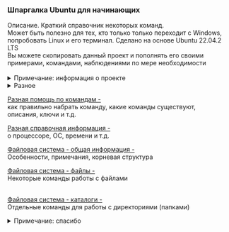 <h3> Шпаргалка Ubuntu для начинающих </h3>
Описание. Краткий справочник некоторых команд. <br>
Может быть полезно для тех, кто только только переходит с Windows, <br>
попробовать Linux и его терминал. Сделано на основе Ubuntu 22.04.2 LTS <br>
Вы можете скопировать данный проект и пополнять его своими <br> 
примерами, командами, наблюдениями по мере необходимости<br><br>

<details>
<summary>Примечание: информация о проекте</summary>
Большая часть информация о проекте: примечания, описания, 
объяснения, картинки, комментарии <br> 
находятся в папке <b><a href="01_info">01_info</a></b>. 
</details>

<details>
<summary>Разное</summary>
<b>Установка и удаление программ с помощью графического интерфейса</b> <br>
(аналог Установка и удаление программ, программы и компоненты в Windows) <br>
Иконка (программа) называется Ubuntu software и выглядит вот так: <br>
<img alt="" src="/01_info/ubuntu_software.png"> <br>
Представляет собой хранилище программ как в интернете, так и на локальном <br>
компьтере, аналогично хранилищам в Windows или плагинам для Google Chrome <br><br>

<b>Самый простой вызов терминала</b>  <br>
Кликаем правой кнопкой на рабочем столе и вызываем Терминал <br><br>

<b>Переключение в полностью текстовый режим</b>  <br>
CTRL(левый)+ALT(левый)+(от F1 до F6) <br>
Возврат обратно в графический режим - ALT+F2 <br><br>

<b>Обычное приглашение в терминале</b>  <br>
Может быть, к примеру, таким: <br>
`user1@ubuntu:~$ `<br>
где: <br>
user1 - текщий пользователь, с которым (под которым) вы работаете в системе <br>
ubuntu - название компьютера (хоста), на котором вы сейчас находитесь <br>
~ - означает, что вы находитесь в домашней папке home данного юзера  <br><br>

<b>clear</b> <br>
`user1@ubuntu:~$ clear` <br>
Моя любимая команда, очищает экран Терминала, аналог команды cls в Windows <br><br>

<b>PATH</b> <br>
`user1@ubuntu:~$ echo $PATH` <br>
/usr/local/sbin:/usr/local/bin:/usr/sbin:/usr/bin:/sbin:/bin: <br>
/usr/games:/usr/local/games:/snap/bin:/snap/bin <br>
Аналог переменной PATH в Windows, в которой отображаются <br>
пути к исполняемым файлам, что позволяет запускать эти файлы <br>
без полного указания пути к ним <br><br>

<b>ln</b> - ссылка символическая <br>
можно создавать ссылки на файлы и папки, например, у нас есть папка dir1<br>
в домашнем каталоге, сделаем на неё симолическую ссылку <br> 
(желательно использовать полный путь) <br>
`user1@ubuntu:~/Desktop/dir1$ ln -s /home/user1/Desktop/dir1 link_dir1  ` <br>
При вызове команды "ls -l"(показать полный список) такая ссылка будет показана так: <br>
`lrwxrwxrwx 1 user1 user1 24 мая  7 15:01 link_dir1 -> /home/user1/Desktop/dir1`<br>
название ссылки -> и то, куда она ведет <br>
Есть возможность создавать несколько симлинков на 1 объект<br>
"ln" c использованием файлов позволяет сделать их дубликаты <br> 
При внесении измений в одну из копий, во второй копии тоже будут эти изменения<br><br>

<b>Процессы</b> <br>
`user1@ubuntu:~$ ps` <br>
Можно посмотреть какие процессы сейчас запущены у данного пользователя <br>
Для прерываения процессов используется CTRL+C <br>
Для остановки процессов обычно используется CTRL+Z <br>
`user1@ubuntu:~$ fg` <br>
Продолжить выполнение процесса <br><br>

<b>find</b> - поиск <br>
`user1@ubuntu:~$ find /home -name "*.txt"`<br>
Пример поиска: найти все файлы с по имени с расширением .txt в папке home <br><br>

<b>wc</b> - word count (?) - подсчет в файле <br>
`user1@ubuntu:~/Desktop$ touch privet.txt` <br>
Создадим на рабочем столе файл privet.txt <br>
Напишем туда несколько слов и используем команду wc<br>
`user1@ubuntu:~/Desktop$ wc privet.txt` <br>
`1  2 22 privet.txt` <br>
Команда wc покажет количество строк, слов и байт в вашем файле <br><br>

<b>sort</b> - сортировка строк в файле <br>
`user1@ubuntu:~/Desktop$ sort privet.txt` <br>
`alfa` <br>
`beta `<br>
`gamma` <br>
Можно сортировать и по символам и по цифрам <br><br>

</details>

<a href="/01_info/help/HELP_COMMANDS.md">Разная помощь по командам -</a> <br> 
как правильно набрать команду, какие команды существуют, <br> 
описания, ключи и т.д.

<a href="/01_info/info/INFO.md">Разная справочная информация -</a> <br>
о процессоре, ОС, времени и т.д. <br>

<a href="/01_info/fs/FS.md">Файловая система - общая информация -</a> <br>
Особенности, примечания, корневая структура <br>

<a href="/01_info/fs/FILE.md">Файловая система - файлы -</a>  <br>
Некоторые команды работы с файлами <br><br>

<a href="/01_info/fs/DIR.md">Файловая система - каталоги -</a> <br>
Отдельные команды для работы с директориями (папками)<br>

<details>
<summary>Примечание: спасибо</summary>
Спасибо вам за проявленный интерес к проекту.
Надеюсь проект дал вам что-то полезное.
</details>